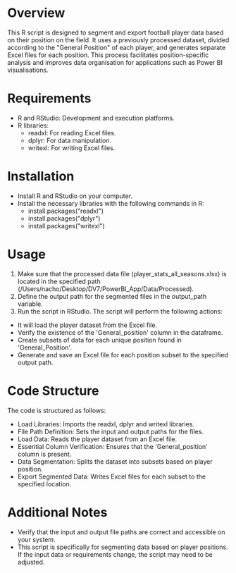 # Overview
This R script is designed to segment and export football player data based on their position on the field. It uses a previously processed dataset, divided according to the "General Position" of each player, and generates separate Excel files for each position. This process facilitates position-specific analysis and improves data organisation for applications such as Power BI visualisations.

# Requirements
- R and RStudio: Development and execution platforms.
- R libraries:
  - readxl: For reading Excel files.
  - dplyr: For data manipulation.
  - writexl: For writing Excel files.

# Installation
- Install R and RStudio on your computer.
- Install the necessary libraries with the following commands in R:
  - install.packages("readxl")
  - install.packages("dplyr")
  - install.packages("writexl")

# Usage
1. Make sure that the processed data file (player_stats_all_seasons.xlsx) is located in the specified path (/Users/nacho/Desktop/DV7/PowerBI_App/Data/Processed).
2. Define the output path for the segmented files in the output_path variable.
3. Run the script in RStudio. The script will perform the following actions:
  - It will load the player dataset from the Excel file.
  - Verify the existence of the 'General_position' column in the dataframe.
  - Create subsets of data for each unique position found in 'General_Position'.
  - Generate and save an Excel file for each position subset to the specified output path.

# Code Structure
The code is structured as follows:
- Load Libraries: Imports the readxl, dplyr and writexl libraries.
- File Path Definition: Sets the input and output paths for the files.
- Load Data: Reads the player dataset from an Excel file.
- Essential Column Verification: Ensures that the 'General_position' column is present.
- Data Segmentation: Splits the dataset into subsets based on player position.
- Export Segmented Data: Writes Excel files for each subset to the specified location.

# Additional Notes
- Verify that the input and output file paths are correct and accessible on your system.
- This script is specifically for segmenting data based on player positions. If the input data or requirements change, the script may need to be adjusted.
